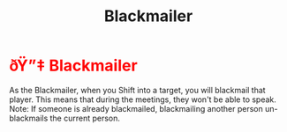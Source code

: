 ﻿---
lang: en-US
title: Blackmailer
prev: AntiAdminer
next: Camouflager
---
# <font color=red>ðŸ”‡ <b>Blackmailer</b></font> <Badge text="Support" type="tip" vertical="middle"/>

As the Blackmailer, when you Shift into a target, you will blackmail that player. This means that during the meetings, they won't be able to speak. Note: If someone is already blackmailed, blackmailing another person un-blackmails the current person.<br>
